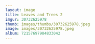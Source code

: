 ```yaml
---
layout: image
title: Leaves and Trees 2
imgur: 30732625978
thumb: images/thumbs/30732625978.jpeg
image: images/30732625978.jpeg
album: 72157697984833042
---
```


